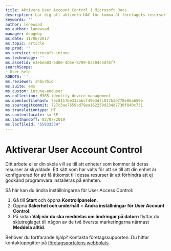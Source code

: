 ```yaml
---
title: Aktivera User Account Control | Microsoft Docs
description: Lär dig att aktivera UAC för komma åt företagets resurser.
keywords: ''
author: lenewsad
ms.author: lanewsad
manager: dougeby
ms.date: 11/06/2017
ms.topic: article
ms.prod: ''
ms.service: microsoft-intune
ms.technology: ''
ms.assetid: e3ebea03-bd06-4b5e-8709-0a504c5d7bf7
searchScope:
- User help
ROBOTS: ''
ms.reviewer: shburbid
ms.suite: ems
ms.custom: intune-enduser
ms.collection: M365-identity-device-management
ms.openlocfilehash: 7ac8117be335bbcf49e3d7c817b3e778e86a659b
ms.sourcegitcommit: 727c3ae7659ad79ea162250d234d7730f840c731
ms.translationtype: HT
ms.contentlocale: sv-SE
ms.lasthandoff: 02/07/2019
ms.locfileid: "55833539"
---
```

# <a name="how-to-enable-user-access-control"></a>Aktiverar User Account Control

Ditt arbete eller din skola vill se till att enheter som kommer åt deras resurser är skyddade. Ett sätt som har valts för att se till att din enhet är konfigurerad för att få åtkomst till dessa resurser är att förhindra att ej godkänd programvara installeras på enheten.

Så här kan du ändra inställningarna för User Access Control:

1. Gå till **Start** och öppna **Kontrollpanelen**.
2. Öppna **Säkerhet och underhåll** > **Ändra inställningar för User Account Control**.
3. På sidan **Välj när du ska meddelas om ändringar på datorn** flyttar du skjutreglaget till någon av de två översta markeringarna närmast **Meddela alltid**.

Behöver du fortfarande hjälp? Kontakta företagssupporten. Du hittar kontaktuppgifter på [företagsportalens webbplats](https://go.microsoft.com/fwlink/?linkid=2010980).
